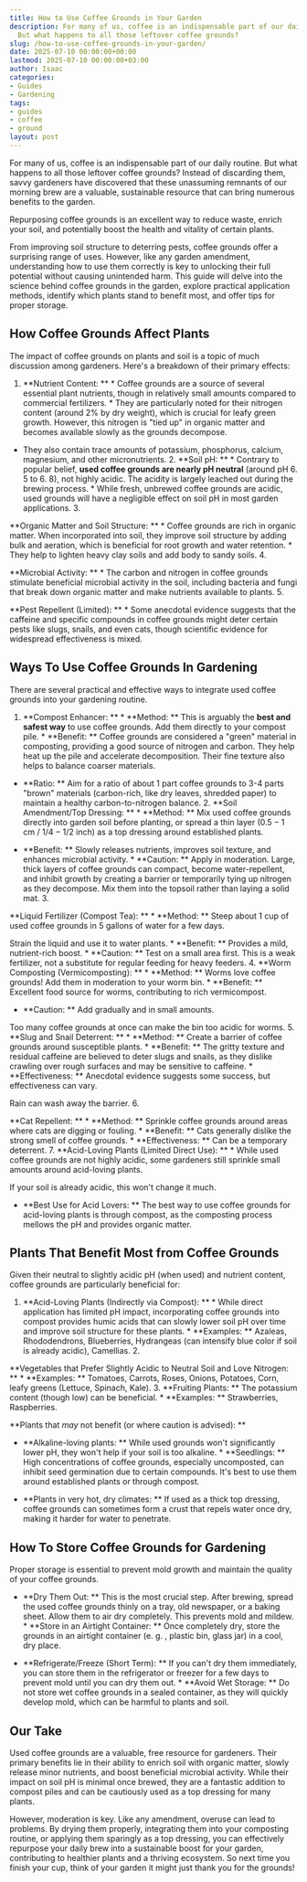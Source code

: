 ```yaml
---
title: How to Use Coffee Grounds in Your Garden
description: For many of us, coffee is an indispensable part of our daily routine.
  But what happens to all those leftover coffee grounds?
slug: /how-to-use-coffee-grounds-in-your-garden/
date: 2025-07-10 00:00:00+00:00
lastmod: 2025-07-10 00:00:00+03:00
author: Isaac
categories:
- Guides
- Gardening
tags:
- guides
- coffee
- ground
layout: post
---
```

For many of us, coffee is an indispensable part of our daily routine. But what happens to all those leftover coffee grounds? Instead of discarding them, savvy gardeners have discovered that these unassuming remnants of our morning brew are a valuable, sustainable resource that can bring numerous benefits to the garden.

Repurposing coffee grounds is an excellent way to reduce waste, enrich your soil, and potentially boost the health and vitality of certain plants.

From improving soil structure to deterring pests, coffee grounds offer a surprising range of uses. However, like any garden amendment, understanding how to use them correctly is key to unlocking their full potential without causing unintended harm. This guide will delve into the science behind coffee grounds in the garden, explore practical application methods, identify which plants stand to benefit most, and offer tips for proper storage.

##  How Coffee Grounds Affect Plants

The impact of coffee grounds on plants and soil is a topic of much discussion among gardeners. Here's a breakdown of their primary effects:

1. **Nutrient Content: ** * Coffee grounds are a source of several essential plant nutrients, though in relatively small amounts compared to commercial fertilizers. * They are particularly noted for their nitrogen content (around 2% by dry weight), which is crucial for leafy green growth. However, this nitrogen is "tied up" in organic matter and becomes available slowly as the grounds decompose.

* They also contain trace amounts of potassium, phosphorus, calcium, magnesium, and other micronutrients. 2. **Soil pH: ** * Contrary to popular belief, **used coffee grounds are nearly pH neutral** (around pH 6. 5 to 6. 8), not highly acidic. The acidity is largely leached out during the brewing process. * While fresh, unbrewed coffee grounds are acidic, used grounds will have a negligible effect on soil pH in most garden applications. 3.

**Organic Matter and Soil Structure: ** * Coffee grounds are rich in organic matter. When incorporated into soil, they improve soil structure by adding bulk and aeration, which is beneficial for root growth and water retention. * They help to lighten heavy clay soils and add body to sandy soils. 4.

**Microbial Activity: ** * The carbon and nitrogen in coffee grounds stimulate beneficial microbial activity in the soil, including bacteria and fungi that break down organic matter and make nutrients available to plants. 5.

**Pest Repellent (Limited): ** * Some anecdotal evidence suggests that the caffeine and specific compounds in coffee grounds might deter certain pests like slugs, snails, and even cats, though scientific evidence for widespread effectiveness is mixed.

##  Ways To Use Coffee Grounds In Gardening

There are several practical and effective ways to integrate used coffee grounds into your gardening routine.

1. **Compost Enhancer: ** * **Method: ** This is arguably the **best and safest way** to use coffee grounds. Add them directly to your compost pile. * **Benefit: ** Coffee grounds are considered a "green" material in composting, providing a good source of nitrogen and carbon. They help heat up the pile and accelerate decomposition. Their fine texture also helps to balance coarser materials.

* **Ratio: ** Aim for a ratio of about 1 part coffee grounds to 3-4 parts "brown" materials (carbon-rich, like dry leaves, shredded paper) to maintain a healthy carbon-to-nitrogen balance. 2. **Soil Amendment/Top Dressing: ** * **Method: ** Mix used coffee grounds directly into garden soil before planting, or spread a thin layer ($0. 5-1$ cm / $1/4-1/2$ inch) as a top dressing around established plants.

* **Benefit: ** Slowly releases nutrients, improves soil texture, and enhances microbial activity. * **Caution: ** Apply in moderation. Large, thick layers of coffee grounds can compact, become water-repellent, and inhibit growth by creating a barrier or temporarily tying up nitrogen as they decompose. Mix them into the topsoil rather than laying a solid mat. 3.

**Liquid Fertilizer (Compost Tea): ** * **Method: ** Steep about 1 cup of used coffee grounds in 5 gallons of water for a few days.

Strain the liquid and use it to water plants. * **Benefit: ** Provides a mild, nutrient-rich boost. * **Caution: ** Test on a small area first. This is a weak fertilizer, not a substitute for regular feeding for heavy feeders. 4. **Worm Composting (Vermicomposting): ** * **Method: ** Worms love coffee grounds! Add them in moderation to your worm bin. * **Benefit: ** Excellent food source for worms, contributing to rich vermicompost.

* **Caution: ** Add gradually and in small amounts.

Too many coffee grounds at once can make the bin too acidic for worms. 5. **Slug and Snail Deterrent: ** * **Method: ** Create a barrier of coffee grounds around susceptible plants. * **Benefit: ** The gritty texture and residual caffeine are believed to deter slugs and snails, as they dislike crawling over rough surfaces and may be sensitive to caffeine. * **Effectiveness: ** Anecdotal evidence suggests some success, but effectiveness can vary.

Rain can wash away the barrier. 6.

**Cat Repellent: ** * **Method: ** Sprinkle coffee grounds around areas where cats are digging or fouling. * **Benefit: ** Cats generally dislike the strong smell of coffee grounds. * **Effectiveness: ** Can be a temporary deterrent. 7. **Acid-Loving Plants (Limited Direct Use): ** * While used coffee grounds are not highly acidic, some gardeners still sprinkle small amounts around acid-loving plants.

If your soil is already acidic, this won't change it much.

* **Best Use for Acid Lovers: ** The best way to use coffee grounds for acid-loving plants is through compost, as the composting process mellows the pH and provides organic matter.

##  Plants That Benefit Most from Coffee Grounds

Given their neutral to slightly acidic pH (when used) and nutrient content, coffee grounds are particularly beneficial for:

1. **Acid-Loving Plants (Indirectly via Compost): ** * While direct application has limited pH impact, incorporating coffee grounds into compost provides humic acids that can slowly lower soil pH over time and improve soil structure for these plants. * **Examples: ** Azaleas, Rhododendrons, Blueberries, Hydrangeas (can intensify blue color if soil is already acidic), Camellias. 2.

**Vegetables that Prefer Slightly Acidic to Neutral Soil and Love Nitrogen: ** * **Examples: ** Tomatoes, Carrots, Roses, Onions, Potatoes, Corn, leafy greens (Lettuce, Spinach, Kale). 3. **Fruiting Plants: ** The potassium content (though low) can be beneficial. * **Examples: ** Strawberries, Raspberries.

**Plants that *may* not benefit (or where caution is advised): **

* **Alkaline-loving plants: ** While used grounds won't significantly lower pH, they won't help if your soil is too alkaline. * **Seedlings: ** High concentrations of coffee grounds, especially uncomposted, can inhibit seed germination due to certain compounds. It's best to use them around established plants or through compost.

* **Plants in very hot, dry climates: ** If used as a thick top dressing, coffee grounds can sometimes form a crust that repels water once dry, making it harder for water to penetrate.

##  How To Store Coffee Grounds for Gardening

Proper storage is essential to prevent mold growth and maintain the quality of your coffee grounds.

* **Dry Them Out: ** This is the most crucial step. After brewing, spread the used coffee grounds thinly on a tray, old newspaper, or a baking sheet. Allow them to air dry completely. This prevents mold and mildew. * **Store in an Airtight Container: ** Once completely dry, store the grounds in an airtight container (e. g. , plastic bin, glass jar) in a cool, dry place.

* **Refrigerate/Freeze (Short Term): ** If you can't dry them immediately, you can store them in the refrigerator or freezer for a few days to prevent mold until you can dry them out. * **Avoid Wet Storage: ** Do not store wet coffee grounds in a sealed container, as they will quickly develop mold, which can be harmful to plants and soil.

##  Our Take

Used coffee grounds are a valuable, free resource for gardeners. Their primary benefits lie in their ability to enrich soil with organic matter, slowly release minor nutrients, and boost beneficial microbial activity. While their impact on soil pH is minimal once brewed, they are a fantastic addition to compost piles and can be cautiously used as a top dressing for many plants.

However, moderation is key. Like any amendment, overuse can lead to problems. By drying them properly, integrating them into your composting routine, or applying them sparingly as a top dressing, you can effectively repurpose your daily brew into a sustainable boost for your garden, contributing to healthier plants and a thriving ecosystem. So next time you finish your cup, think of your garden it might just thank you for the grounds!
